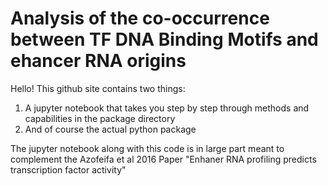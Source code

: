 # Analysis of the co-occurrence between TF DNA Binding Motifs and ehancer RNA origins
Hello! This github site contains two things:

  1) A jupyter notebook that takes you step by step through methods and capabilities in the package directory
  2) And of course the actual python package
  
The jupyter notebook along with this code is in large part meant to complement the Azofeifa et al 2016 Paper "Enhaner RNA profiling predicts transcription factor activity"
